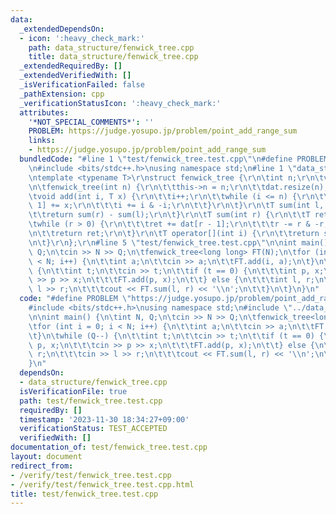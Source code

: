 ```yaml
---
data:
  _extendedDependsOn:
  - icon: ':heavy_check_mark:'
    path: data_structure/fenwick_tree.cpp
    title: data_structure/fenwick_tree.cpp
  _extendedRequiredBy: []
  _extendedVerifiedWith: []
  _isVerificationFailed: false
  _pathExtension: cpp
  _verificationStatusIcon: ':heavy_check_mark:'
  attributes:
    '*NOT_SPECIAL_COMMENTS*': ''
    PROBLEM: https://judge.yosupo.jp/problem/point_add_range_sum
    links:
    - https://judge.yosupo.jp/problem/point_add_range_sum
  bundledCode: "#line 1 \"test/fenwick_tree.test.cpp\"\n#define PROBLEM \"https://judge.yosupo.jp/problem/point_add_range_sum\"\
    \n#include <bits/stdc++.h>\nusing namespace std;\n#line 1 \"data_structure/fenwick_tree.cpp\"\
    \ntemplate <typename T>\r\nstruct fenwick_tree {\r\n\tint n;\r\n\tvector<T> dat;\r\
    \n\tfenwick_tree(int n) {\r\n\t\tthis->n = n;\r\n\t\tdat.resize(n);\r\n\t}\r\n\
    \tvoid add(int i, T x) {\r\n\t\ti++;\r\n\t\twhile (i <= n) {\r\n\t\t\tdat[i -\
    \ 1] += x;\r\n\t\t\ti += i & -i;\r\n\t\t}\r\n\t}\r\n\tT sum(int l, int r) {\r\n\
    \t\treturn sum(r) - sum(l);\r\n\t}\r\n\tT sum(int r) {\r\n\t\tT ret = 0;\r\n\t\
    \twhile (r > 0) {\r\n\t\t\tret += dat[r - 1];\r\n\t\t\tr -= r & -r;\r\n\t\t}\r\
    \n\t\treturn ret;\r\n\t}\r\n\tT operator[](int i) {\r\n\t\treturn sum(i, i + 1);\r\
    \n\t}\r\n};\r\n#line 5 \"test/fenwick_tree.test.cpp\"\n\nint main() {\n\tint N,\
    \ Q;\n\tcin >> N >> Q;\n\tfenwick_tree<long long> FT(N);\n\tfor (int i = 0; i\
    \ < N; i++) {\n\t\tint a;\n\t\tcin >> a;\n\t\tFT.add(i, a);\n\t}\n\twhile (Q--)\
    \ {\n\t\tint t;\n\t\tcin >> t;\n\t\tif (t == 0) {\n\t\t\tint p, x;\n\t\t\tcin\
    \ >> p >> x;\n\t\t\tFT.add(p, x);\n\t\t} else {\n\t\t\tint l, r;\n\t\t\tcin >>\
    \ l >> r;\n\t\t\tcout << FT.sum(l, r) << '\\n';\n\t\t}\n\t}\n}\n"
  code: "#define PROBLEM \"https://judge.yosupo.jp/problem/point_add_range_sum\"\n\
    #include <bits/stdc++.h>\nusing namespace std;\n#include \"../data_structure/fenwick_tree.cpp\"\
    \n\nint main() {\n\tint N, Q;\n\tcin >> N >> Q;\n\tfenwick_tree<long long> FT(N);\n\
    \tfor (int i = 0; i < N; i++) {\n\t\tint a;\n\t\tcin >> a;\n\t\tFT.add(i, a);\n\
    \t}\n\twhile (Q--) {\n\t\tint t;\n\t\tcin >> t;\n\t\tif (t == 0) {\n\t\t\tint\
    \ p, x;\n\t\t\tcin >> p >> x;\n\t\t\tFT.add(p, x);\n\t\t} else {\n\t\t\tint l,\
    \ r;\n\t\t\tcin >> l >> r;\n\t\t\tcout << FT.sum(l, r) << '\\n';\n\t\t}\n\t}\n\
    }\n"
  dependsOn:
  - data_structure/fenwick_tree.cpp
  isVerificationFile: true
  path: test/fenwick_tree.test.cpp
  requiredBy: []
  timestamp: '2023-11-30 18:34:27+09:00'
  verificationStatus: TEST_ACCEPTED
  verifiedWith: []
documentation_of: test/fenwick_tree.test.cpp
layout: document
redirect_from:
- /verify/test/fenwick_tree.test.cpp
- /verify/test/fenwick_tree.test.cpp.html
title: test/fenwick_tree.test.cpp
---
```

